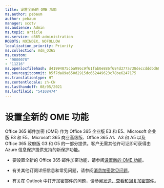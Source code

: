 ```yaml
---
title: 设置全新的 OME 功能
ms.author: pebaum
author: pebaum
manager: scotv
ms.audience: Admin
ms.topic: article
ms.service: o365-administration
ROBOTS: NOINDEX, NOFOLLOW
localization_priority: Priority
ms.collection: Adm_O365
ms.custom:
- "9000078"
- "11216"
ms.openlocfilehash: d41994075cba996c9f61fab0e886f684d377a738deccdddbd682976727b063f6
ms.sourcegitcommit: b5f7da89a650d2915dc652449623c78be6247175
ms.translationtype: HT
ms.contentlocale: zh-CN
ms.lasthandoff: 08/05/2021
ms.locfileid: "54108474"
---
```

# <a name="set-up-new-ome-capabilities"></a>设置全新的 OME 功能

Office 365 邮件加密 (OME) 作为 Office 365 企业版 E3 和 E5、Microsoft 企业版 E3 和 E5、Microsoft 365 商业高级版、Office 365 A1、A3 和 A5 以及 Office 365 政府版 G3 和 G5 的一部分提供。客户无需其他许可证即可获得由 Azure 信息保护提供支持的新保护功能。 

- 要设置全新的 Office 365 邮件加密功能，请参阅[设置新的 OME 功能](/microsoft-365/compliance/set-up-new-message-encryption-capabilities)。

- 有关其他订阅详细信息和常见问题，请参阅[消息加密常见问题](/microsoft-365/compliance/ome-faq#what-subscriptions-do-i-need-to-use-the-new-ome-capabilities-)。

- 有关在 Outlook 中打开加密邮件的问题，请参阅[发送、查看和回复加密邮件](https://support.microsoft.com/en-us/topic/send-view-and-reply-to-encrypted-messages-in-outlook-for-pc-eaa43495-9bbb-4fca-922a-df90dee51980?ui=en-us&rs=en-us&ad=us)。